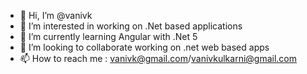 - 👋 Hi, I’m @vanivk
- 👀 I’m interested in working on .Net based applications
- 🌱 I’m currently learning Angular with .Net 5
- 💞️ I’m looking to collaborate working on .net web based apps
- 📫 How to reach me : vanivk@gmail.com/vanivkulkarni@gmail.com

<!---
vanivk/vanivk is a ✨ special ✨ repository because its `README.md` (this file) appears on your GitHub profile.
You can click the Preview link to take a look at your changes.
--->
